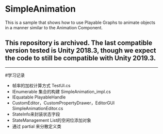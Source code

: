# SimpleAnimation

This is a sample that shows how to use Playable Graphs to animate objects in a manner similar to the Animation Component. 

## This repository is archived. The last compatible version tested is Unity 2018.3, though we expect the code to still be compatible with Unity 2019.3.

---

#学习记录
- 帧率的加权计算方式 TestUI.cs
- IEnumerable<T> 集合的构建 SimpleAnimation_impl.cs
- IEquatable<T> PlayableHandle
- CustomEditor，CustomPropertyDrawer，EditorGUI SimpleAnimationEditor.cs
- StateInfo来封装状态字段
- StateManagement List的空闲位添加对象
- 通过 partial 来分散定义类